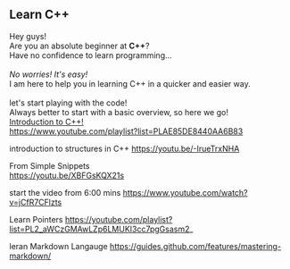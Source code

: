 ## Learn C++
Hey guys!<br/>
Are you an absolute beginner at **C++**?<br/>
Have no confidence to learn programming...<br/>
<br/>*No worries! It's easy!*<br/>
I am here to help you in learning C++ in a quicker and easier way.<br/>
<br/>
let's start playing with the code!<br/>
Always better to start with a basic overview, so here we go!<br/>
[Introduction to C++!](https://www.w3schools.com/cpp/cpp_intro.asp)<br/>
https://www.youtube.com/playlist?list=PLAE85DE8440AA6B83


introduction to structures in C++
https://youtu.be/-IrueTrxNHA


From Simple Snippets  
https://youtu.be/XBFGsKQX21s


start the video from 6:00 mins 
https://www.youtube.com/watch?v=jCfR7CFlzts

Learn Pointers
https://youtube.com/playlist?list=PL2_aWCzGMAwLZp6LMUKI3cc7pgGsasm2_


leran Markdown Langauge
https://guides.github.com/features/mastering-markdown/
